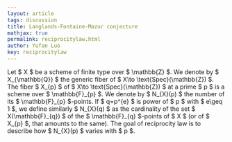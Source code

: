 ```yaml
---
layout: article
tags: discussion
title: Langlands-Fontaine-Mazur conjecture
mathjax: true
permalink: reciprocitylaw.html
author: Yufan Luo
key: reciprocitylaw
---
```


<p> Let $ X $ be a scheme of finite type over $ \mathbb{Z} $. We denote by $ X_{\mathbb{Q}} $ the generic fiber of $ X\to \text{Spec}(\mathbb{Z}) $. The fiber $ X_{p} $ of $ X\to \text{Spec}(\mathbb{Z}) $ at a prime $ p $ is a scheme over $ \mathbb{F}_{p} $. We denote by $ N_{X}(p) $ the number of its $ \mathbb{F}_{p} $-points. If $ q=p^{e} $ is power of $ p $ with $ e\geq 1 $, we define similarly $ N_{X}(q) $ as the cardinality of the set $ X(\mathbb{F}_{q}) $ of the $ \mathbb{F}_{q} $-points of $ X $ (or of $ X_{p} $, that amounts to the same). The goal of reciprocity law is to describe how $ N_{X}(p) $ varies with $ p $.


